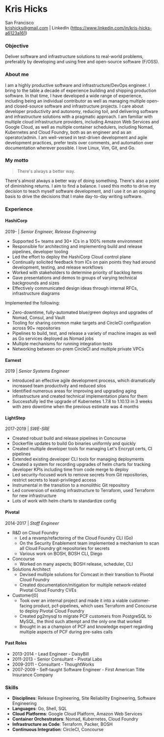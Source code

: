 Kris Hicks  
===
San Francisco  
krishicks@gmail.com | LinkedIn (https://www.linkedin.com/in/kris-hicks-a6123a161)

### Objective

Deliver software and infrastructure solutions to real-world problems, preferably by developing and using free and open-source software (F/OSS).

### About me

I am a highly productive software and infrastructure/DevOps engineer. I bring to the table a decade of experience building and shipping production software. In that time, I have developed a wide range of experience, including being an individual contributor as well as managing multiple open- and closed-source software and infrastructure projects. I care about developer productivity and autonomy, reducing toil, and delivering software and infrastructure solutions with a pragmatic approach. I am familiar with multiple cloud infrastructure providers, including Amazon Web Services and Google Cloud, as well as multiple container schedulers, including Nomad, Kubernetes and Cloud Foundry, both as an engineer and as an operator/admin. I am well-versed in test-driven development and agile development practices, prefer tests over comments, and automation over documentation wherever possible. I love Linux, Vim, Git, and Go.

### My motto

> There's always a better way.

There's almost always a better way of doing something. There's also a point of diminishing returns. I aim to find a balance. I used this motto to drive my decision to teach myself software development, and I use it on an ongoing basis to drive the decisions that I make day-to-day writing software.

### Experience

#### HashiCorp

2019- | *Senior Engineer, Release Engineering*

* Supported 5+ teams and 30+ ICs in a 100% remote environment
* Responsible for architecting and implementing build and release pipelines, developer tooling
* Led the effort to deploy the HashiCorp Cloud control plane
* Continually solicited feedback from ICs on pain points they had around development, testing, and release workflows
* Worked with stakeholders to determine priority of backlog items
* Gave presentations and demos to groups of varying technical backgrounds and sizes
* Effectively communicated design ideas through internal RFCs, infrastructure diagrams

Implemented the following:

* Zero-downtime, fully-automated blue/green deploys and upgrades of Nomad, Consul, and Vault
* Tooling for sharing common make targets and CircleCI configuration across 90+ repositories
* Pipelines to build, test, and release a variety of machine images as well as Go services deployed as Nomad jobs
* Multiple mechanisms for running integration tests
* Networking between on-prem CircleCI and multiple private VPCs

#### Earnest

2019 | *Senior Systems Engineer*

* Introduced an effective agile development process, which dramatically increased team productivity and reduced silos
* Identified numerous areas for improving and upgrading aging infrastructure and created technical implementation plans for them
* Successfully led the upgrade of Kubernetes 1.7.8 to 1.10.13 in 3 weeks with zero downtime when the previous estimate was 4 months

#### LightStep

2017-2019 | *SWE-SRE*

* Created robust build and release pipelines in Concourse
* Dockerfile updates to build Go binaries uniformly and quickly
* Created multiple developer tools for managing Let's Encrypt certs, CI pipelines
* Extended existing developer CLI tools for managing deployments
* Created a system for recording upgrades of helm charts for tracking developer KPIs including time from code merge to deploy
* Led security-focused work to remove secrets from Git repositories, restrict secrets to least-privileged access
* Instrumental in the transition to a monolithic Git repository
* Led conversion of existing infrastructure to Terraform, used Terraform for new infrastructure
* Lots of work with helm charts to standardize config

####  Pivotal

2014-2017 | *Staff Engineer*

* R&D on Cloud Foundry
  * Led a revamp/refactoring of the Cloud Foundry CLI (Go)
  * On the Security Enablement team implemented a mechanism to scan all Cloud Foundry git repositories for secrets
  * Various work on BOSH, BOSH CLI, Diego
* Concourse
  * Worked on many aspects; BOSH release, scheduler, CLI
* Solutions Architect
  * Devised multiple solutions for Comcast in their transition to Pivotal Cloud Foundry
  * Created documentation/mitigation for multiple network-related Pivotal Cloud Foundry CVEs
* Customer[0]
  * Took over an internal project and made it into a viable customer-facing product, pcf-pipelines, which uses Terraform and Concourse to deploy Pivotal Cloud Foundry
  * Created pg2mysql to migrate PCF customers from PostgreSQL to MySQL, the third such attempt and the only one that worked
  * Brought in as a champion of PCF and knowledge expert regarding multiple aspects of PCF during pre-sales calls

#### Past Roles

* 2013-2014 - Lead Engineer - DaisyBill
* 2011-2013 - Senior Consultant - Pivotal Labs
* 2009-2011 - Consultant - ThoughtWorks
* 2007-2009 - Self-taught Software Engineer - First American Title Insurance Company

### Skills

* **Disciplines**: Release Engineering, Site Reliability Engineering, Software Engineering
* **Languages**: Go, Shell, SQL
* **Cloud Platforms**: Google Cloud Platform, Amazon Web Services
* **Container Orchestrators**: Nomad, Kubernetes, Cloud Foundry
* **Infrastructure as Code**: Terraform, Packer, BOSH
* **Continuous Integration**: CircleCI, Concourse
